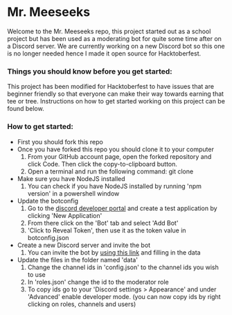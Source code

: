 # Mr. Meeseeks
Welcome to the Mr. Meeseeks repo, this project started out as a school project but has been used as a moderating bot for quite some time after on a Discord server. 
We are currently working on a new Discord bot so this one is no longer needed hence I made it open source for Hacktoberfest.

### Things you should know before you get started:
This project has been modified for Hacktoberfest to have issues that are beginner friendly so that everyone can make their way towards earning that tee or tree.
Instructions on how to get started working on this project can be found below.

### How to get started:
- First you should fork this repo
- Once you have forked this repo you should clone it to your computer
  1. From your GitHub account page, open the forked repository and click Code. Then click the copy-to-clipboard button.
  2. Open a terminal and run the following command: git clone <url-you-just-copied>
- Make sure you have NodeJS installed
  1. You can check if you have NodeJS installed by running 'npm version' in a powershell window
- Update the botconfig
  1. Go to the [discord developer portal](https://discord.com/developers/applications) and create a test application by clicking 'New Application'
  2. From there click on the 'Bot' tab and select 'Add Bot'
  3. 'Click to Reveal Token', then use it as the token value in botconfig.json
- Create a new Discord server and invite the bot
  1. You can invite the bot by [using this link](https://discordapi.com/permissions.html) and filling in the data
- Update the files in the folder named 'data'
  1. Change the channel ids in 'config.json' to the channel ids you wish to use
  2. In 'roles.json' change the id to the moderator role
  3. To copy ids go to your 'Discord settings > Appearance' and under 'Advanced' enable developer mode. (you can now copy ids by right clicking on roles, channels and users)
